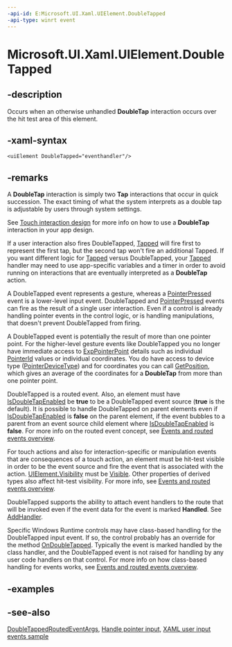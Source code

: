 ```yaml
---
-api-id: E:Microsoft.UI.Xaml.UIElement.DoubleTapped
-api-type: winrt event
---
```


<!-- Event syntax
public event Windows.UI.Xaml.Input.DoubleTappedEventHandler DoubleTapped
-->

# Microsoft.UI.Xaml.UIElement.DoubleTapped

## -description

Occurs when an otherwise unhandled **DoubleTap** interaction occurs over the hit test area of this element.

## -xaml-syntax

```xaml
<uiElement DoubleTapped="eventhandler"/>
```

## -remarks

A **DoubleTap** interaction is simply two **Tap** interactions that occur in quick succession. The exact timing of what the system interprets as a double tap is adjustable by users through system settings.

See [Touch interaction design](https://msdn.microsoft.com/library/9ba7f613-e5d1-40d4-920b-143094209e3a) for more info on how to use a **DoubleTap** interaction in your app design.

If a user interaction also fires DoubleTapped, [Tapped](uielement_tapped.md) will fire first to represent the first tap, but the second tap won't fire an additional Tapped. If you want different logic for [Tapped](uielement_tapped.md) versus DoubleTapped, your [Tapped](uielement_tapped.md) handler may need to use app-specific variables and a timer in order to avoid running on interactions that are eventually interpreted as a **DoubleTap** action.

A DoubleTapped event represents a gesture, whereas a [PointerPressed](uielement_pointerpressed.md) event is a lower-level input event. DoubleTapped and [PointerPressed](uielement_pointerpressed.md) events can fire as the result of a single user interaction. Even if a control is already handling pointer events in the control logic, or is handling manipulations, that doesn't prevent DoubleTapped from firing.

A DoubleTapped event is potentially the result of more than one pointer point. For the higher-level gesture events like DoubleTapped you no longer have immediate access to [ExpPointerPoint](../microsoft.ui.input.experimental/exppointerpoint.md) details such as individual [PointerId](../microsoft.ui.input.experimental/exppointerpoint_pointerid.md) values or individual coordinates. You do have access to device type ([PointerDeviceType](../microsoft.ui.xaml.input/doubletappedroutedeventargs_pointerdevicetype.md)) and for coordinates you can call [GetPosition](/uwp/api/windows.ui.xaml.input.doubletappedroutedeventargs.getposition(windows.ui.xaml.uielement)), which gives an average of the coordinates for a **DoubleTap** from more than one pointer point.

DoubleTapped is a routed event. Also, an element must have [IsDoubleTapEnabled](uielement_isdoubletapenabled.md) be **true** to be a DoubleTapped event source (**true** is the default). It is possible to handle DoubleTapped on parent elements even if [IsDoubleTapEnabled](uielement_isdoubletapenabled.md) is **false** on the parent element, if the event bubbles to a parent from an event source child element where [IsDoubleTapEnabled](uielement_isdoubletapenabled.md) is **false**. For more info on the routed event concept, see [Events and routed events overview](/windows/uwp/xaml-platform/events-and-routed-events-overview).

For touch actions and also for interaction-specific or manipulation events that are consequences of a touch action, an element must be hit-test visible in order to be the event source and fire the event that is associated with the action. [UIElement.Visibility](uielement_visibility.md) must be [Visible](visibility.md). Other properties of derived types also affect hit-test visibility. For more info, see [Events and routed events overview](/windows/uwp/xaml-platform/events-and-routed-events-overview).

DoubleTapped supports the ability to attach event handlers to the route that will be invoked even if the event data for the event is marked **Handled**. See [AddHandler](uielement_addhandler_1350394113.md).

Specific Windows Runtime controls may have class-based handling for the DoubleTapped input event. If so, the control probably has an override for the method [OnDoubleTapped](/uwp/api/windows.ui.xaml.controls.control.ondoubletapped(windows.ui.xaml.input.doubletappedroutedeventargs)). Typically the event is marked handled by the class handler, and the DoubleTapped event is not raised for handling by any user code handlers on that control. For more info on how class-based handling for events works, see [Events and routed events overview](/windows/uwp/xaml-platform/events-and-routed-events-overview).

## -examples

## -see-also

[DoubleTappedRoutedEventArgs](../microsoft.ui.xaml.input/doubletappedroutedeventargs.md), [Handle pointer input](/windows/apps/design/input/handle-pointer-input), [XAML user input events sample](https://github.com/microsoftarchive/msdn-code-gallery-microsoft/tree/master/Official%20Windows%20Platform%20Sample/Input%20XAML%20user%20input%20events%20sample)
